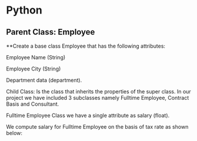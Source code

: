 # Python
## Parent Class: Employee

**Create a base class Employee that has the following attributes:

Employee Name (String)

Employee City (String)

Department data (department).

Child Class: Is the class that inherits the properties of the super class. In our project we have included 3 subclasses namely Fulltime Employee, Contract Basis and Consultant.

Fulltime Employee Class we have a single attribute as salary (float).

We compute salary for Fulltime Employee on the basis of tax rate as shown below:
